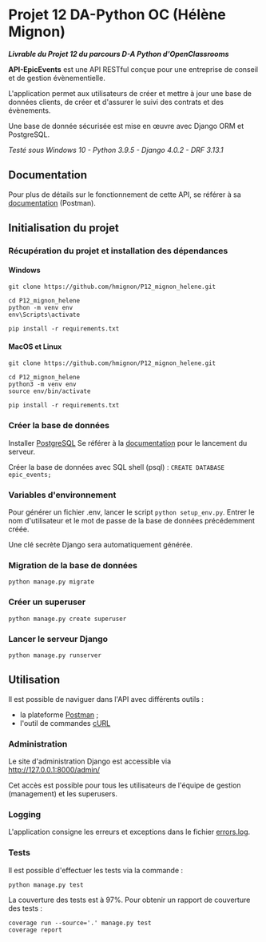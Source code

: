 # Projet 12 DA-Python OC (Hélène Mignon)

***Livrable du Projet 12 du parcours D-A Python d'OpenClassrooms***

**API-EpicEvents** est une API RESTful conçue pour une entreprise de conseil et de gestion évènementielle.

L'application permet aux utilisateurs de créer et mettre à jour une base de données clients, 
de créer et d'assurer le suivi des contrats et des évènements.

Une base de donnée sécurisée est mise en œuvre avec Django ORM et PostgreSQL.

_Testé sous Windows 10 - Python 3.9.5 - Django 4.0.2 - DRF 3.13.1_

## Documentation

Pour plus de détails sur le fonctionnement de cette API, se référer à sa 
[documentation](https://documenter.getpostman.com/view/19098124/UVkvHCLn) (Postman).

## Initialisation du projet

### Récupération du projet et installation des dépendances

#### Windows
```
git clone https://github.com/hmignon/P12_mignon_helene.git

cd P12_mignon_helene 
python -m venv env 
env\Scripts\activate

pip install -r requirements.txt
```

#### MacOS et Linux
```
git clone https://github.com/hmignon/P12_mignon_helene.git

cd P12_mignon_helene 
python3 -m venv env 
source env/bin/activate

pip install -r requirements.txt
```

### Créer la base de données

Installer [PostgreSQL](https://www.postgresql.org/download/)
Se référer à la [documentation](https://www.postgresql.org) pour le lancement du serveur.

Créer la base de données avec SQL shell (psql) : ```CREATE DATABASE epic_events;```


### Variables d'environnement

Pour générer un fichier .env, lancer le script ```python setup_env.py```.
Entrer le nom d'utilisateur et le mot de passe de la base de données précédemment créée.

Une clé secrète Django sera automatiquement générée.


### Migration de la base de données

```
python manage.py migrate
```

### Créer un superuser

```
python manage.py create superuser
```

### Lancer le serveur Django

```
python manage.py runserver
```

## Utilisation

Il est possible de naviguer dans l'API avec différents outils :

- la plateforme [Postman](https://www.postman.com/) ;
- l'outil de commandes [cURL](https://curl.se)

### Administration

Le site d'administration Django est accessible via http://127.0.0.1:8000/admin/

Cet accès est possible pour tous les utilisateurs de l'équipe de gestion (management) et les superusers.

### Logging

L'application consigne les erreurs et exceptions dans le fichier [errors.log](errors.log).

### Tests

Il est possible d'effectuer les tests via la commande :

```
python manage.py test
```

La couverture des tests est à 97%. Pour obtenir un rapport de couverture des tests :

```
coverage run --source='.' manage.py test
coverage report
```
